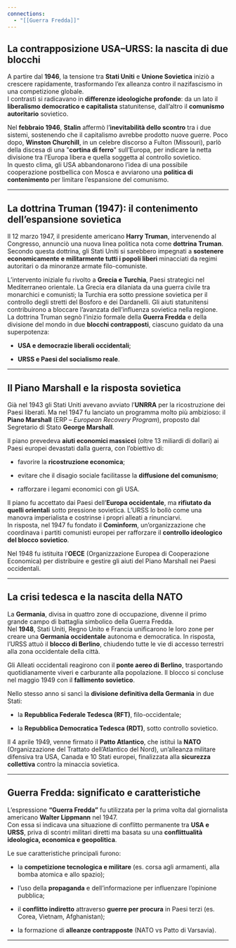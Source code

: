 ```yaml
---
connections:
  - "[[Guerra Fredda]]"
---
```


## La contrapposizione USA–URSS: la nascita di due blocchi

A partire dal **1946**, la tensione tra **Stati Uniti** e **Unione Sovietica** iniziò a crescere rapidamente, trasformando l’ex alleanza contro il nazifascismo in una competizione globale.  
I contrasti si radicavano in **differenze ideologiche profonde**: da un lato il **liberalismo democratico e capitalista** statunitense, dall’altro il **comunismo autoritario** sovietico.

Nel **febbraio 1946**, **Stalin** affermò l’**inevitabilità dello scontro** tra i due sistemi, sostenendo che il capitalismo avrebbe prodotto nuove guerre. Poco dopo, **Winston Churchill**, in un celebre discorso a Fulton (Missouri), parlò della discesa di una "**cortina di ferro**" sull’Europa, per indicare la netta divisione tra l’Europa libera e quella soggetta al controllo sovietico.  
In questo clima, gli USA abbandonarono l’idea di una possibile cooperazione postbellica con Mosca e avviarono una **politica di contenimento** per limitare l’espansione del comunismo.

---

## La dottrina Truman (1947): il contenimento dell’espansione sovietica

Il 12 marzo 1947, il presidente americano **Harry Truman**, intervenendo al Congresso, annunciò una nuova linea politica nota come **dottrina Truman**.  
Secondo questa dottrina, gli Stati Uniti si sarebbero impegnati a **sostenere economicamente e militarmente tutti i popoli liberi** minacciati da regimi autoritari o da minoranze armate filo-comuniste.

L’intervento iniziale fu rivolto a **Grecia e Turchia**, Paesi strategici nel Mediterraneo orientale. La Grecia era dilaniata da una guerra civile tra monarchici e comunisti; la Turchia era sotto pressione sovietica per il controllo degli stretti del Bosforo e dei Dardanelli. Gli aiuti statunitensi contribuirono a bloccare l’avanzata dell’influenza sovietica nella regione.  
La dottrina Truman segnò l’inizio formale della **Guerra Fredda** e della divisione del mondo in due **blocchi contrapposti**, ciascuno guidato da una superpotenza:

- **USA e democrazie liberali occidentali**;
    
- **URSS e Paesi del socialismo reale**.
    

---

## Il Piano Marshall e la risposta sovietica

Già nel 1943 gli Stati Uniti avevano avviato l’**UNRRA** per la ricostruzione dei Paesi liberati. Ma nel 1947 fu lanciato un programma molto più ambizioso: il **Piano Marshall** (ERP – _European Recovery Program_), proposto dal Segretario di Stato **George Marshall**.

Il piano prevedeva **aiuti economici massicci** (oltre 13 miliardi di dollari) ai Paesi europei devastati dalla guerra, con l’obiettivo di:

- favorire la **ricostruzione economica**;
    
- evitare che il disagio sociale facilitasse la **diffusione del comunismo**;
    
- rafforzare i legami economici con gli USA.
    

Il piano fu accettato dai Paesi dell’**Europa occidentale**, ma **rifiutato da quelli orientali** sotto pressione sovietica. L’URSS lo bollò come una manovra imperialista e costrinse i propri alleati a rinunciarvi.  
In risposta, nel 1947 fu fondato il **Cominform**, un’organizzazione che coordinava i partiti comunisti europei per rafforzare il **controllo ideologico del blocco sovietico**.

Nel 1948 fu istituita l’**OECE** (Organizzazione Europea di Cooperazione Economica) per distribuire e gestire gli aiuti del Piano Marshall nei Paesi occidentali.

---

## La crisi tedesca e la nascita della NATO

La **Germania**, divisa in quattro zone di occupazione, divenne il primo grande campo di battaglia simbolico della Guerra Fredda.  
Nel **1948**, Stati Uniti, Regno Unito e Francia unificarono le loro zone per creare una **Germania occidentale** autonoma e democratica. In risposta, l’URSS attuò il **blocco di Berlino**, chiudendo tutte le vie di accesso terrestri alla zona occidentale della città.

Gli Alleati occidentali reagirono con il **ponte aereo di Berlino**, trasportando quotidianamente viveri e carburante alla popolazione. Il blocco si concluse nel maggio 1949 con il **fallimento sovietico**.

Nello stesso anno si sancì la **divisione definitiva della Germania** in due Stati:

- la **Repubblica Federale Tedesca (RFT)**, filo-occidentale;
    
- la **Repubblica Democratica Tedesca (RDT)**, sotto controllo sovietico.
    

Il 4 aprile 1949, venne firmato il **Patto Atlantico**, che istituì la **NATO** (Organizzazione del Trattato dell’Atlantico del Nord), un’alleanza militare difensiva tra USA, Canada e 10 Stati europei, finalizzata alla **sicurezza collettiva** contro la minaccia sovietica.

---

## Guerra Fredda: significato e caratteristiche

L’espressione **“Guerra Fredda”** fu utilizzata per la prima volta dal giornalista americano **Walter Lippmann** nel 1947.  
Con essa si indicava una situazione di conflitto permanente tra **USA e URSS**, priva di scontri militari diretti ma basata su una **conflittualità ideologica, economica e geopolitica**.

Le sue caratteristiche principali furono:

- la **competizione tecnologica e militare** (es. corsa agli armamenti, alla bomba atomica e allo spazio);
    
- l’uso della **propaganda** e dell’informazione per influenzare l’opinione pubblica;
    
- il **conflitto indiretto** attraverso **guerre per procura** in Paesi terzi (es. Corea, Vietnam, Afghanistan);
    
- la formazione di **alleanze contrapposte** (NATO vs Patto di Varsavia).
    

---
